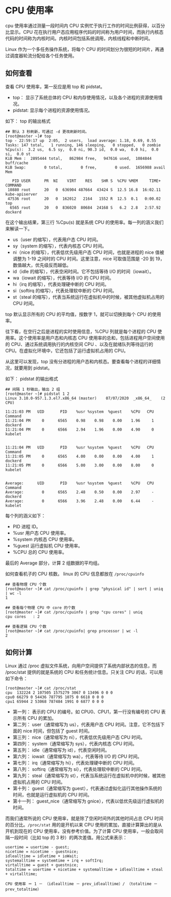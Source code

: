# CPU 使用率

cpu 使用率通过测量一段时间内 CPU 实例忙于执行工作的时间比例获得，以百分比显示。CPU 花在执行用户态应用程序代码的时间称为用户时间，而执行内核态代码的时间称为内核时间。内核时间包括系统调用，内核线程和中断时间。

Linux 作为一个多任务操作系统，将每个 CPU 的时间划分为很短的时间片，再通过调度器轮流分配给各个任务使用。

## 如何查看

查看 CPU 使用率，第一反应是用 top 和 pidstat。

+ top： 显示了系统总体的 CPU 和内存使用情况，以及各个进程的资源使用情况。
+ pidstat: 显示每个进程的资源使用情况。

如下： top 的输出格式

```
## 默认 3 秒刷新，可通过 -d 更改刷新时间。
[root@master ~]# top
top - 22:59:17 up  2:05,  2 users,  load average: 1.18, 0.69, 0.55
Tasks: 147 total,   1 running, 146 sleeping,   0 stopped,   0 zombie
%Cpu(s):  3.2 us,  6.5 sy,  0.0 ni, 90.3 id,  0.0 wa,  0.0 hi,  0.0 si,  0.0 st
KiB Mem :  2895444 total,   862984 free,   947616 used,  1084844 buff/cache
KiB Swap:        0 total,        0 free,        0 used.  1656988 avail Mem 

   PID USER      PR  NI    VIRT    RES    SHR S  %CPU %MEM     TIME+ COMMAND                                                          
 10880 root      20   0  636904 487664  43424 S  12.5 16.8  16:02.11 kube-apiserver                                                   
 47536 root      20   0  162012   2164   1552 R  12.5  0.1   0:00.02 top                                                              
  6565 root      20   0  836020  80684  24168 S   6.2  2.8   2:57.92 dockerd
```

在这个输出结果，第三行 %Cpu(s) 就是系统 CPU 的使用率。每一列的涵义我们来解读一下。

+ us（user 的缩写），代表用户态 CPU 时间。
+ sy（system 的缩写），代表内核态 CPU 时间。
+ ni（nice 的缩写），代表低优先级用户态 CPU 时间，也就是进程的 nice 值被调整为 1-19 之间时的 CPU 时间。这里注意，nice 可取值范围是 -20 到 19，数值越大，优先级反而越低。
+ id（idle 的缩写），代表空闲时间。它不包括等待 I/O 的时间（iowait）。
+ wa（iowait 的缩写），代表等待 I/O 的 CPU 时间。
+ hi（irq 的缩写），代表处理硬中断的 CPU 时间。
+ si（softirq 的缩写），代表处理软中断的 CPU 时间。
+ st（steal 的缩写），代表当系统运行在虚拟机中的时候，被其他虚拟机占用的 CPU 时间。

top 默认显示所有的 CPU 的平均值，按数字 1，就可以切换到每个 CPU 的使用率。

往下看，在空行之后是进程的实时使用信息，%CPU 列就是每个进程的 CPU 使用率。这个使用率是用户态和内核态 CPU 使用率的总和，包括进程用户空间使用的 CPU、通过系统调用执行的内核空间 CPU 、以及在就绪队列等待运行的 CPU。在虚拟化环境中，它还包括了运行虚拟机占用的 CPU。

从这里可以发现，top 没有分进程的用户态和内核态。要查看每个进程的详细情况，就要用到 pidstat。

如下： pidstat 的输出格式

```
## 间隔 1 秒输出，输出 2 组
[root@master ~]# pidstat 1 2
Linux 3.10.0-957.1.3.el7.x86_64 (master) 	07/07/2020 	_x86_64_	(2 CPU)

11:21:03 PM   UID       PID    %usr %system  %guest    %CPU   CPU  Command
11:21:04 PM     0      6565    0.98    0.98    0.00    1.96     1  dockerd
11:21:04 PM     0      6566    2.94    1.96    0.00    4.90     0  kubelet


11:21:04 PM   UID       PID    %usr %system  %guest    %CPU   CPU  Command
11:21:05 PM     0      6565    4.00    0.00    0.00    4.00     1  dockerd
11:21:05 PM     0      6566    5.00    3.00    0.00    8.00     0  kubelet


Average:      UID       PID    %usr %system  %guest    %CPU   CPU  Command
Average:        0      6565    2.48    0.50    0.00    2.97     -  dockerd
Average:        0      6566    3.96    2.48    0.00    6.44     -  kubelet

```

每个列的涵义如下：

+ PID 进程 ID。
+ %usr 用户态 CPU 使用率。
+ %system 内核态 CPU 使用率。
+ %guest 运行虚拟机 CPU 使用率。
+ %CPU 总的 CPU 使用率。

最后的 Average 部分，计算 2 组数据的平均组。

如何查看机子的 CPU 核数。 linux 的 CPU 信息都放在 `/proc/cpuinfo`

```
## 查看物理 CPU 个数
[root@master ~]# cat /proc/cpuinfo | grep "physical id" | sort | uniq | wc -l
1

## 查看每个物理 CPU 中 core 的个数
[root@master ~]# cat /proc/cpuinfo | grep "cpu cores" | uniq
cpu cores	: 2

## 查看逻辑 CPU 个数 
[root@master ~]# cat /proc/cpuinfo| grep processor | wc -l
2
```

## 如何计算

Linux 通过 /proc 虚拟文件系统，向用户空间提供了系统内部状态的信息，而 /proc/stat 提供的就是系统的 CPU 和任务统计信息。只关注 CPU 的话，可以用如下命令：

```
[root@master ~]# cat /proc/stat
cpu  132224 2 107505 1575279 3067 0 13496 0 0 0
cpu0 66279 0 54436 787795 1075 0 6618 0 0 0
cpu1 65944 2 53068 787484 1991 0 6877 0 0 0
```

+ 第一列： 表示的 CPU 的编号。如 CPU0、CPU1，第一行没有编号的 CPU 表示所有 CPU 的累加。
+ 第二列： user（通常缩写为 us），代表用户态 CPU 时间。注意，它不包括下面的 nice 时间，但包括了 guest 时间。
+ 第三列： nice（通常缩写为 ni），代表低优先级用户态 CPU 时间。
+ 第四列： system（通常缩写为 sys），代表内核态 CPU 时间。
+ 第五列： idle（通常缩写为 id），代表空闲时间。
+ 第六列： iowait（通常缩写为 wa），代表等待 I/O 的 CPU 时间。
+ 第七列： irq（通常缩写为 hi），代表处理硬中断的 CPU 时间。
+ 第八列： softirq（通常缩写为 si），代表处理软中断的 CPU 时间。
+ 第九列： steal（通常缩写为 st），代表当系统运行在虚拟机中的时候，被其他虚拟机占用的 CPU 时间。
+ 第十列： guest（通常缩写为 guest），代表通过虚拟化运行其他操作系统的时间，也就是运行虚拟机的 CPU 时间。
+ 第十一列： guest_nice（通常缩写为 gnice），代表以低优先级运行虚拟机的时间。

而我们通常所说的 CPU 使用率，就是除了空闲时间外的其他时间占总 CPU 时间的百分比。`/proc/stat` 用的是开机以来 CPU 使用的累加，直接计算算出的是从开机到现在的 CPU 使用率，没有参考价值。为了计算 CPU 使用率，一般会取间隔一段时间（比如 top 的 3 秒）的两次差值。用公式来表示：

```
usertime = usertime - guest;
nicetime = nicetime - guestnice;
idlealltime = idletime + ioWait;
systemalltime = systemtime + irq + softIrq;
virtalltime = guest + guestnice;
totaltime = usertime + nicetime + systemalltime + idlealltime + steal + virtalltime;

CPU 使用率 ＝ 1 － （idlealltime － prev_idlealltime）/ （totaltime － prev_totaltime）
```
